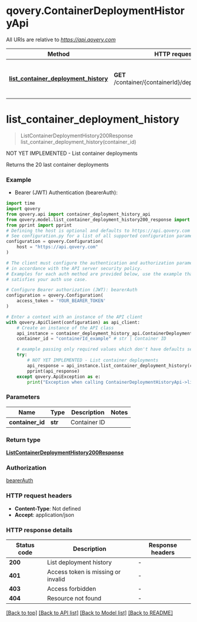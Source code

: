 # qovery.ContainerDeploymentHistoryApi

All URIs are relative to *https://api.qovery.com*

Method | HTTP request | Description
------------- | ------------- | -------------
[**list_container_deployment_history**](ContainerDeploymentHistoryApi.md#list_container_deployment_history) | **GET** /container/{containerId}/deploymentHistory | NOT YET IMPLEMENTED - List container deployments


# **list_container_deployment_history**
> ListContainerDeploymentHistory200Response list_container_deployment_history(container_id)

NOT YET IMPLEMENTED - List container deployments

Returns the 20 last container deployments

### Example

* Bearer (JWT) Authentication (bearerAuth):

```python
import time
import qovery
from qovery.api import container_deployment_history_api
from qovery.model.list_container_deployment_history200_response import ListContainerDeploymentHistory200Response
from pprint import pprint
# Defining the host is optional and defaults to https://api.qovery.com
# See configuration.py for a list of all supported configuration parameters.
configuration = qovery.Configuration(
    host = "https://api.qovery.com"
)

# The client must configure the authentication and authorization parameters
# in accordance with the API server security policy.
# Examples for each auth method are provided below, use the example that
# satisfies your auth use case.

# Configure Bearer authorization (JWT): bearerAuth
configuration = qovery.Configuration(
    access_token = 'YOUR_BEARER_TOKEN'
)

# Enter a context with an instance of the API client
with qovery.ApiClient(configuration) as api_client:
    # Create an instance of the API class
    api_instance = container_deployment_history_api.ContainerDeploymentHistoryApi(api_client)
    container_id = "containerId_example" # str | Container ID

    # example passing only required values which don't have defaults set
    try:
        # NOT YET IMPLEMENTED - List container deployments
        api_response = api_instance.list_container_deployment_history(container_id)
        pprint(api_response)
    except qovery.ApiException as e:
        print("Exception when calling ContainerDeploymentHistoryApi->list_container_deployment_history: %s\n" % e)
```


### Parameters

Name | Type | Description  | Notes
------------- | ------------- | ------------- | -------------
 **container_id** | **str**| Container ID |

### Return type

[**ListContainerDeploymentHistory200Response**](ListContainerDeploymentHistory200Response.md)

### Authorization

[bearerAuth](../README.md#bearerAuth)

### HTTP request headers

 - **Content-Type**: Not defined
 - **Accept**: application/json


### HTTP response details

| Status code | Description | Response headers |
|-------------|-------------|------------------|
**200** | List deployment history |  -  |
**401** | Access token is missing or invalid |  -  |
**403** | Access forbidden |  -  |
**404** | Resource not found |  -  |

[[Back to top]](#) [[Back to API list]](../README.md#documentation-for-api-endpoints) [[Back to Model list]](../README.md#documentation-for-models) [[Back to README]](../README.md)

